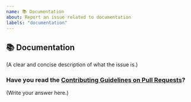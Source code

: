 ```yaml
---
name: 📚 Documentation
about: Report an issue related to documentation
labels: "documentation"
---
```


## 📚 Documentation

(A clear and concise description of what the issue is.)

### Have you read the [Contributing Guidelines on Pull Requests](https://github.com/Saikat-98/World-Covid-Tracker/blob/main/CONTRIBUTING.md)?

(Write your answer here.)
